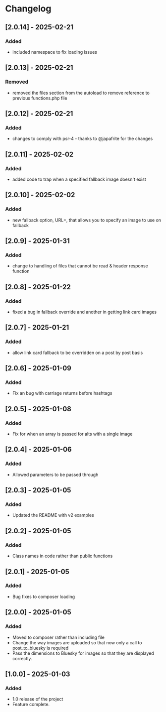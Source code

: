# Changelog

## [2.0.14] - 2025-02-21
### Added
- included namespace to fix loading issues

## [2.0.13] - 2025-02-21
### Removed
- removed the files section from the autoload to remove reference to previous functions.php file

## [2.0.12] - 2025-02-21
### Added
- changes to comply with psr-4 - thanks to @japafrite for the changes

## [2.0.11] - 2025-02-02
### Added
- added code to trap when a specified fallback image doesn't exist

## [2.0.10] - 2025-02-02
### Added
- new fallback option, URL=, that allows you to specify an image to use on fallback

## [2.0.9] - 2025-01-31
### Added
- change to handling of files that cannot be read & header response function

## [2.0.8] - 2025-01-22
### Added
- fixed a bug in fallback override and another in getting link card images

## [2.0.7] - 2025-01-21
### Added
- allow link card fallback to be overridden on a post by post basis

## [2.0.6] - 2025-01-09
### Added
- Fix an bug with carriage returns before hashtags

## [2.0.5] - 2025-01-08
### Added
- Fix for when an array is passed for alts with a single image

## [2.0.4] - 2025-01-06
### Added
- Allowed parameters to be passed through

## [2.0.3] - 2025-01-05
### Added
- Updated the README with v2 examples

## [2.0.2] - 2025-01-05
### Added
- Class names in code rather than public functions

## [2.0.1] - 2025-01-05
### Added
- Bug fixes to composer loading

## [2.0.0] - 2025-01-05
### Added
- Moved to composer rather than including file
- Change the way images are uploaded so that now only a call to post_to_bluesky is required
- Pass the dimensions to Bluesky for images so that they are displayed correctly.

## [1.0.0] - 2025-01-03
### Added
- 1.0 release of the project
- Feature complete.